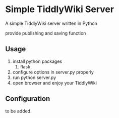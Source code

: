 # Simple TiddlyWiki Server

A simple TiddlyWiki server written in Python

provide publishing and saving function

## Usage

1. install python packages
    1. flask
2. configure options in server.py properly
3. run python server.py
4. open browser and enjoy your TiddlyWiki

## Configuration

to be added.